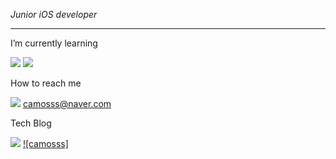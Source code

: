    
 *Junior iOS developer*
 
 ---

I’m currently learning

<a href="file:///Users/camosss/Downloads/swift%20.svg" target="_blank"><img src="https://img.shields.io/badge/Swift-F29661?style=flat-square&logo=Swift&logoColor=white"/></a>  <a href="file:///Users/camosss/Downloads/firebase.svg" target="_blank"><img src="https://img.shields.io/badge/Firebase-FFE400?style=flat-square&logo=Swift&logoColor=white"/></a>

 How to reach me
 
 <a href="file:///Users/camosss/Downloads/naver.svg" target="_blank"><img src="https://img.shields.io/badge/Naver-0BC904?style=flat-square&logo=Naver&logoColor=white"/></a>    camosss@naver.com

Tech Blog

<a href="file:///Users/camosss/Downloads/notion%20(2).svg" target="_blank"><img src="https://img.shields.io/badge/Notion-A6A6A6?style=flat-square&logo=Notion&logoColor=white"/></a>   [![camosss]](https://www.notion.so/camosss-237308dc0bf4403c854546d1a20e886d)
